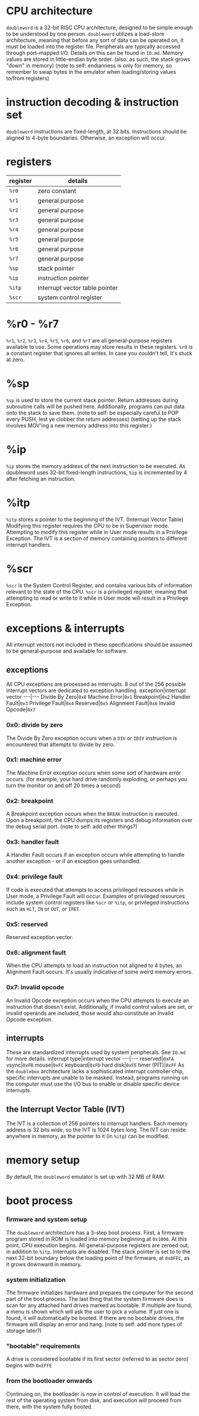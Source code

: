 # CPU architecture
`doubleword` is a 32-bit RISC CPU architecture, designed to be simple enough to be understood by one person. `doubleword` utilizes a load-store architecture, meaning that before any sort of data can be operated on, it must be loaded into the register file.
Peripherals are typically accessed through port-mapped I/O. Details on this can be found in `IO.md`.
Memory values are stored in little-endian byte order. (also: as such, the stack grows "down" in memory)
(note to self: endianness is only for memory, so remember to swap bytes in the emulator when loading/storing values to/from registers)

# instruction decoding & instruction set
`doubleword` instructions are fixed-length, at 32 bits. Instructions should be aligned to 4-byte boundaries. Otherwise, an exception will occur.

# registers
register|details
---|---
`%r0`|zero constant
`%r1`|general purpose
`%r2`|general purpose
`%r3`|general purpose
`%r4`|general purpose
`%r5`|general purpose
`%r6`|general purpose
`%r7`|general purpose
`%sp`|stack pointer
`%ip`|instruction pointer
`%itp`|interrupt vector table pointer
`%scr`|system control register

# %r0 - %r7
`%r1`, `%r2`, `%r3`, `%r4`, `%r5`, `%r6`, and `%r7` are all general-purpose registers available to use. Some operations may store results in these registers.
`%r0` is a constant register that ignores all writes. In case you couldn't tell, it's stuck at zero.

# %sp
`%sp` is used to store the current stack pointer. Return addresses during subroutine calls will be pushed here. Additionally, programs can put data onto the stack to save them.
(note to self: be especially careful to POP every PUSH, lest ye clobber the return addresses)
(setting up the stack involves MOV'ing a new memory address into this register.)

# %ip
`%ip` stores the memory address of the next instruction to be executed.
As doubleword uses 32-bit fixed-length instructions, `%ip` is incremented by 4 after fetching an instruction.

# %itp
`%itp` stores a pointer to the beginning of the IVT. (Interrupt Vector Table)
Modifying this register requires the CPU to be in Supervisor mode. Attempting to modify this register while in User mode results in a Privilege Exception.
The IVT is a section of memory containing pointers to different interrupt handlers.

# %scr
`%scr` is the System Control Register, and contains various bits of information relevant to the state of the CPU. `%scr` is a privileged register, meaning that attempting to read or write to it while in User mode will result in a Privilege Exception.

# exceptions & interrupts
All interrupt vectors not included in these specifications should be assumed to be general-purpose and available for software.
## exceptions
All CPU exceptions are processed as interrupts. 8 out of the 256 possible interrupt vectors are dedicated to exception handling.
exception|interrupt vector
---|---
Divide By Zero|`0x0`
Machine Error|`0x1`
Breakpoint|`0x2`
Handler Fault|`0x3`
Privilege Fault|`0x4`
Reserved|`0x5`
Alignment Fault|`0x6`
Invalid Opcode|`0x7`

### 0x0: divide by zero
The Divide By Zero exception occurs when a `DIV` or `IDIV` instruction is encountered that attempts to divide by zero.
### 0x1: machine error
The Machine Error exception occurs when some sort of hardware error occurs. (for example, your hard drive randomly exploding, or perhaps you turn the monitor on and off 20 times a second)
### 0x2: breakpoint
A Breakpoint exception occurs when the `BREAK` instruction is executed. Upon a breakpoint, the CPU dumps its registers and debug information over the debug serial port. (note to self: add other things?)
### 0x3: handler fault
A Handler Fault occurs if an exception occurs while attempting to handle another exception - or if an exception goes unhandled.
### 0x4: privilege fault
If code is executed that attempts to access privileged resources while in User mode, a Privilege Fault will occur. Examples of privileged resources include system control registers like `%scr` or `%itp`, or privileged instructions such as `HLT`, `IN` or `OUT`, or `IRET`.
### 0x5: reserved
Reserved exception vector.
### 0x6: alignment fault
When the CPU attempts to load an instruction not aligned to 4 bytes, an Alignment Fault occurs. It's usually indicative of some weird memory errors.
### 0x7: invalid opcode
An Invalid Opcode exception occurs when the CPU attempts to execute an instruction that doesn't exist. Additionally, if invalid control values are set, or invalid operands are included, those would also constitute an Invalid Opcode exception.

## interrupts
These are standardized interrupts used by system peripherals. See `IO.md` for more details.
interrupt type|interrupt vector
---|---
reserved|`0xFA`
vsync|`0xFB`
mouse|`0xFC`
keyboard|`0xFD`
hard disk|`0xFE`
timer (PIT)|`0xFF`
As the `doublebox` architecture lacks a sophisticated interrupt controller chip, specific interrupts are unable to be masked. Instead, programs running on the computer must use the I/O bus to enable or disable specific device interrupts.

## the Interrupt Vector Table (IVT)
The IVT is a collection of 256 pointers to interrupt handlers. Each memory address is 32 bits wide, so the IVT is 1024 bytes long. The IVT can reside anywhere in memory, as the pointer to it (in `%itp`) can be modified.

# memory setup
By default, the `doubleword` emulator is set up with 32 MB of RAM.

# boot process
### firmware and system setup
The `doubleword` architecture has a 3-step boot process. First, a firmware program stored in ROM is loaded into memory beginning at `0x1000`. At this point, CPU execution begins. All general-purpose registers are zeroed out, in addition to `%itp`. Interrupts are disabled. The stack pointer is set to to the next 32-bit boundary below the loading point of the firmware, at `0x0FFC`, as it grows downward in memory.
### system initialization
The firmware initializes hardware and prepares the computer for the second part of the boot process.
The last thing that the system firmware does is scan for any attached hard drives marked as bootable. If multiple are found, a menu is shown which will ask the user to pick a volume. If just one is found, it will automatically be booted. If there are no bootable drives, the firmware will display an error and hang. (note to self: add more types of storage later?)
### "bootable" requirements
A drive is considered bootable if its first sector (referred to as sector zero) begins with `0xEFFE`
### from the bootloader onwards
Continuing on, the bootloader is now in control of execution. It will load the rest of the operating system from disk, and execution will proceed from there, with the system fully booted.